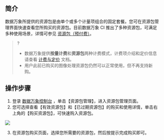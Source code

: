## 简介

数据万象所提供的资源包是由单个或多个计量项组合的固定套餐。您可在资源包管理界面快速查看您所购买的资源包。目前数据万象 CI 推出了多种资源包，可满足多种使用场景，详情可参见  [资源包（预付费）](https://cloud.tencent.com/document/product/460/49023)。

>?
>- 数据万象提供**按量计费**和**资源包**两种计费模式，计费项介绍和定价信息请查看 [计费与定价](https://cloud.tencent.com/document/product/460/6970) 文档。
>- 用户此前已购买的图像处理资源包仍然可以正常使用，但不再支持新购。

## 操作步骤

1. 登录 [数据万象控制台](https://console.cloud.tencent.com/ci) ，单击【资源包管理】，进入资源包管理页面。
2. 您可选择查看【有效资源包】和【已过期资源包】的购买和使用详情，单击右上角的【购买资源包】，可快速购入资源包。

![](https://main.qcloudimg.com/raw/6b5d4c4008d2b35c3be13cdf9235f18f.png)

3. 在资源包购买页面，选择您所需要的资源包，然后按提示完成购买即可。

